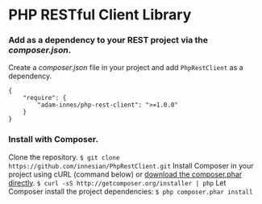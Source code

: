PHP RESTful Client Library
==========================

### Add as a dependency to your REST project via the *composer.json*.
Create a *composer.json* file in your project and add `PhpRestClient` as a dependency.
```
{
    "require": {
        "adam-innes/php-rest-client": ">=1.0.0"
    }
}
```

### Install with Composer.
Clone the repository.
`$ git clone https://github.com/innesian/PhpRestClient.git`
Install Composer in your project using cURL (command below) or [download the composer.phar directly](http://getcomposer.org/composer.phar).
`$ curl -sS http://getcomposer.org/installer | php`
Let Composer install the project dependencies:
`$ php composer.phar install`


